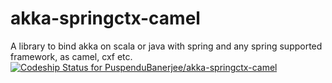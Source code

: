 # akka-springctx-camel
A library to bind akka on scala or java with spring and any spring supported framework, as camel, cxf etc. 
[ ![Codeship Status for PuspenduBanerjee/akka-springctx-camel](https://codeship.com/projects/bc619870-56ed-0134-7219-02458a2e1ff4/status?branch=master)](https://codeship.com/projects/172426)